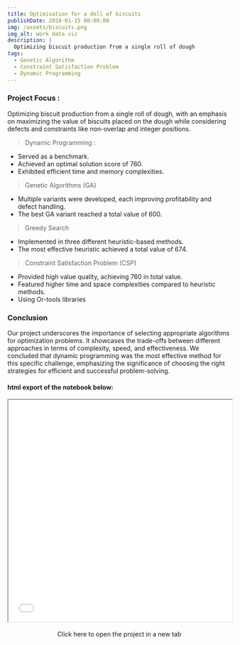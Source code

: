 ```yaml
---
title: Optimisation for a doll of biscuits
publishDate: 2024-01-15 00:00:00
img: /assets/biscuits.png
img_alt: work data viz
description: |
  Optimizing biscuit production from a single roll of dough
tags:
  - Genetic Algorithm
  - Constraint Satisfaction Problem
  - Dynamic Programming
---
```







### Project Focus :

Optimizing biscuit production from a single roll of dough, with an emphasis on maximizing the value of biscuits placed on the dough while considering defects and constraints like non-overlap and integer positions.

> Dynamic Programming :

- Served as a benchmark.
- Achieved an optimal solution score of 760.
- Exhibited efficient time and memory complexities.

>  Genetic Algorithms (GA)

- Multiple variants were developed, each improving profitability and defect handling.
- The best GA variant reached a total value of 600.

>  Greedy Search

- Implemented in three different heuristic-based methods.
- The most effective heuristic achieved a total value of 674.

>  Constraint Satisfaction Problem (CSP)

- Provided high value quality, achieving 760 in total value.
- Featured higher time and space complexities compared to heuristic methods.
- Using Or-tools libraries

### Conclusion
Our project underscores the importance of selecting appropriate algorithms for optimization problems. It showcases the trade-offs between different approaches in terms of complexity, speed, and effectiveness. We concluded that dynamic programming was the most effective method for this specific challenge, emphasizing the significance of choosing the right strategies for efficient and successful problem-solving.



#### html export of the notebook below:



<iframe src="/assets/cookies.html" style="width:100%; height:500px;"></iframe>


<!-- Le bouton avec une classe spécifique -->
<a href="/assets/cookies.html" target="_blank" class="mon-bouton">
  Click here to open the project in a new tab
</a>

<style>
  /* Style spécifique pour le bouton avec la classe "mon-bouton" */
  .mon-bouton {
    position: relative;
    display: flex;
    place-content: center;
    text-align: center;
    padding: 0.56em 2em;
    gap: 0.8em;
    color: var(--accent-text-over);
    text-decoration: none;
    line-height: 1.1;
    border-radius: 999rem;
    overflow: hidden;
    background: var(--gradient-accent-orange);
    box-shadow: var(--shadow-md);
    white-space: nowrap;
  }

  @media (min-width: 20em) {
    .mon-bouton {
      font-size: var(--text-lg);
    }
  }

  /* Overlay pour les effets au survol */
  .mon-bouton::after {
    content: '';
    position: absolute;
    inset: 0;
    pointer-events: none;
    transition: background-color var(--theme-transition);
    mix-blend-mode: overlay;
  }

  .mon-bouton:focus::after,
  .mon-bouton:hover::after {
    background-color: hsla(var(--gray-999-basis), 0.3);
  }

  @media (min-width: 50em) {
    .mon-bouton {
      padding: 1.125rem 2.5rem;
      font-size: var(--text-xl);
    }
  }
</style>




